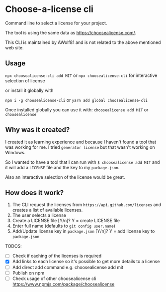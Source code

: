 # Choose-a-license cli
Command line to select a license for your project.

The tool is using the same data as https://choosealicense.com/.

This CLI is maintained by AWolf81 and is not related to the above mentioned web site.

## Usage
`npx choosealicense-cli add MIT` or `npx choosealicense-cli` for interactive selection of license

or install it globally with

`npm i -g choosealicense-cli` or `yarn add global choosealicense-cli`

Once installed globally you can use it with:
`choosealicense add MIT` or `choosealicense`

## Why was it created?
I created it as learning experience and because I haven't found a tool that was working for me.
I tried `generator license` but that wasn't working on Windows.

So I wanted to have a tool that I can run with `$ choosealicense add MIT` and it will add a `LICENSE` file and the key to
my `package.json`.

Also an interactive selection of the license would be great.

## How does it work?
1. The CLI request the licenses from `https://api.github.com/licenses` and creates a list of available licenses.
2. The user selects a license
3. Create a LICENSE file [Y/n]? Y = create LICENSE file 
4. Enter full name (defaults to `git config user.name`)
5. Add/Update license key in `package.json` [Y/n]? Y = add license key to `package.json` 

TODOS:
- [ ] Check if caching of the licenses is required
- [x] Add links to each license so it's possible to get more details to a license
- [ ] Add direct add command e.g. choosealicense add mit
- [ ] Publish on npm
- [ ] Check usage of other choosealicense cli https://www.npmjs.com/package/choosealicense
